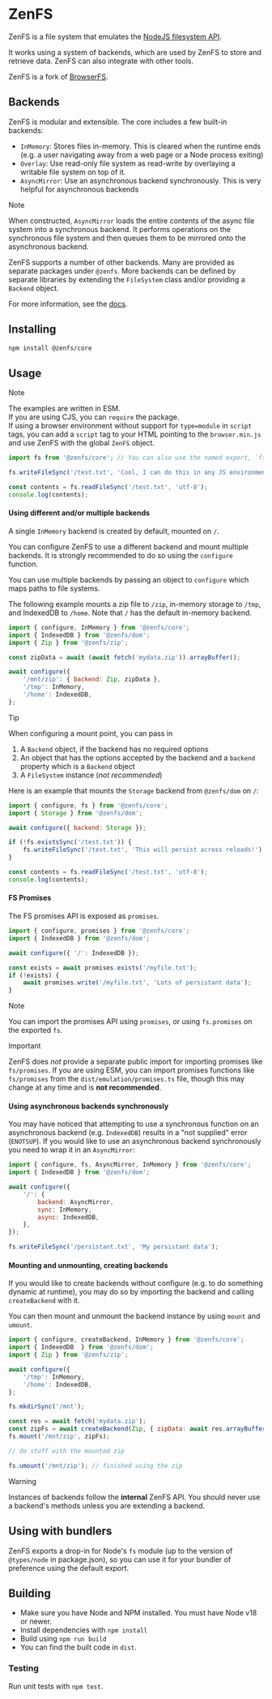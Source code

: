 # ZenFS

ZenFS is a file system that emulates the [NodeJS filesystem API](http://nodejs.org/api/fs.html).

It works using a system of backends, which are used by ZenFS to store and retrieve data. ZenFS can also integrate with other tools.

ZenFS is a fork of [BrowserFS](https://github.com/jvilk/BrowserFS).

## Backends

ZenFS is modular and extensible. The core includes a few built-in backends:

-   `InMemory`: Stores files in-memory. This is cleared when the runtime ends (e.g. a user navigating away from a web page or a Node process exiting)
-   `Overlay`: Use read-only file system as read-write by overlaying a writable file system on top of it.
-   `AsyncMirror`: Use an asynchronous backend synchronously. This is very helpful for asynchronous backends

> [!NOTE]
> When constructed, `AsyncMirror` loads the entire contents of the async file system into a synchronous backend. It performs operations on the synchronous file system and then queues them to be mirrored onto the asynchronous backend.

ZenFS supports a number of other backends. Many are provided as separate packages under `@zenfs`. More backends can be defined by separate libraries by extending the `FileSystem` class and/or providing a `Backend` object.

For more information, see the [docs](https://zen-fs.github.io/core).

## Installing

```sh
npm install @zenfs/core
```

## Usage

> [!NOTE]
> The examples are written in ESM.  
> If you are using CJS, you can `require` the package.  
> If using a browser environment without support for `type=module` in `script` tags, you can add a `script` tag to your HTML pointing to the `browser.min.js` and use ZenFS with the global `ZenFS` object.

```js
import fs from '@zenfs/core'; // You can also use the named export, `fs`

fs.writeFileSync('/test.txt', 'Cool, I can do this in any JS environment (including browsers)!');

const contents = fs.readFileSync('/test.txt', 'utf-8');
console.log(contents);
```

#### Using different and/or multiple backends

A single `InMemory` backend is created by default, mounted on `/`.

You can configure ZenFS to use a different backend and mount multiple backends. It is strongly recommended to do so using the `configure` function.

You can use multiple backends by passing an object to `configure` which maps paths to file systems.

The following example mounts a zip file to `/zip`, in-memory storage to `/tmp`, and IndexedDB to `/home`. Note that `/` has the default in-memory backend.

```js
import { configure, InMemory } from '@zenfs/core';
import { IndexedDB } from '@zenfs/dom';
import { Zip } from '@zenfs/zip';

const zipData = await (await fetch('mydata.zip')).arrayBuffer();

await configure({
	'/mnt/zip': { backend: Zip, zipData },
	'/tmp': InMemory,
	'/home': IndexedDB,
};
```

> [!TIP]
> When configuring a mount point, you can pass in
>
> 1. A `Backend` object, if the backend has no required options
> 2. An object that has the options accepted by the backend and a `backend` property which is a `Backend` object
> 3. A `FileSystem` instance (_not recommended_)

Here is an example that mounts the `Storage` backend from `@zenfs/dom` on `/`:

```js
import { configure, fs } from '@zenfs/core';
import { Storage } from '@zenfs/dom';

await configure({ backend: Storage });

if (!fs.existsSync('/test.txt')) {
	fs.writeFileSync('/test.txt', 'This will persist across reloads!');
}

const contents = fs.readFileSync('/test.txt', 'utf-8');
console.log(contents);
```

#### FS Promises

The FS promises API is exposed as `promises`.

```js
import { configure, promises } from '@zenfs/core';
import { IndexedDB } from '@zenfs/dom';

await configure({ '/': IndexedDB });

const exists = await promises.exists('/myfile.txt');
if (!exists) {
	await promises.write('/myfile.txt', 'Lots of persistant data');
}
```

> [!NOTE]
> You can import the promises API using `promises`, or using `fs.promises` on the exported `fs`.

> [!IMPORTANT]
> ZenFS does _not_ provide a separate public import for importing promises like `fs/promises`. If you are using ESM, you can import promises functions like `fs/promises` from the `dist/emulation/promises.ts` file, though this may change at any time and is **not recommended**.

#### Using asynchronous backends synchronously

You may have noticed that attempting to use a synchronous function on an asynchronous backend (e.g. `IndexedDB`) results in a "not supplied" error (`ENOTSUP`). If you would like to use an asynchronous backend synchronously you need to wrap it in an `AsyncMirror`:

```js
import { configure, fs, AsyncMirror, InMemory } from '@zenfs/core';
import { IndexedDB } from '@zenfs/dom';

await configure({
	'/': {
		backend: AsyncMirror,
		sync: InMemory,
		async: IndexedDB,
	},
});

fs.writeFileSync('/persistant.txt', 'My persistant data');
```

#### Mounting and unmounting, creating backends

If you would like to create backends without configure (e.g. to do something dynamic at runtime), you may do so by importing the backend and calling `createBackend` with it.

You can then mount and unmount the backend instance by using `mount` and `umount`.

```js
import { configure, createBackend, InMemory } from '@zenfs/core';
import { IndexedDB  } from '@zenfs/dom';
import { Zip } from '@zenfs/zip';

await configure({
	'/tmp': InMemory,
	'/home': IndexedDB,
};

fs.mkdirSync('/mnt');

const res = await fetch('mydata.zip');
const zipFs = await createBackend(Zip, { zipData: await res.arrayBuffer() });
fs.mount('/mnt/zip', zipFs);

// do stuff with the mounted zip

fs.umount('/mnt/zip'); // finished using the zip
```

> [!WARNING]
> Instances of backends follow the **internal** ZenFS API. You should never use a backend's methods unless you are extending a backend.

## Using with bundlers

ZenFS exports a drop-in for Node's `fs` module (up to the version of `@types/node` in package.json), so you can use it for your bundler of preference using the default export.

## Building

-   Make sure you have Node and NPM installed. You must have Node v18 or newer.
-   Install dependencies with `npm install`
-   Build using `npm run build`
-   You can find the built code in `dist`.

### Testing

Run unit tests with `npm test`.

